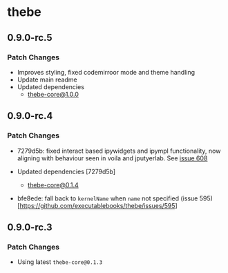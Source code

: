 # thebe

## 0.9.0-rc.5

### Patch Changes

- Improves styling, fixed codemirroor mode and theme handling
- Update main readme
- Updated dependencies
  - thebe-core@1.0.0

## 0.9.0-rc.4

### Patch Changes

- 7279d5b: fixed interact based ipywidgets and ipympl functionality, now aligning with behaviour seen in voila and jputyerlab. See [issue 608](https://github.com/executablebooks/thebe/issues/608)
- Updated dependencies [7279d5b]

  - thebe-core@0.1.4

- bfe8ede: fall back to `kernelName` when `name` not specified (issue 595)[https://github.com/executablebooks/thebe/issues/595]

## 0.9.0-rc.3

### Patch Changes

- Using latest `thebe-core@0.1.3`
